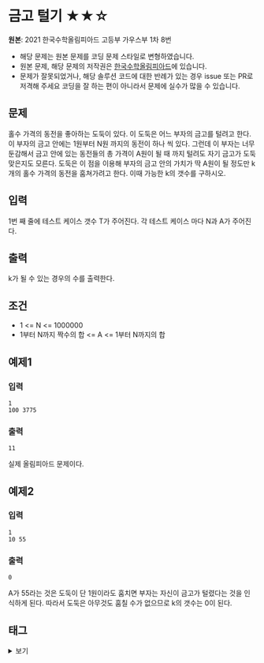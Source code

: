 # 금고 털기 ★★☆

**원본**: 2021 한국수학올림피아드 고등부 가우스부 1차 8번

* 해당 문제는 원본 문제를 코딩 문제 스타일로 변형하였습니다.
* 원본 문제, 해당 문제의 저작권은 [한국수학올림피아드](https://www.kmo.or.kr/kmo/sub07.html)에 있습니다.
* 문제가 잘못되었거나, 해당 솔루션 코드에 대한 반례가 있는 경우 issue 또는 PR로 저격해 주세요 코딩을 잘 하는 편이 아니라서 문제에 실수가 많을 수 있습니다.

## 문제
홀수 가격의 동전을 좋아하는 도둑이 있다. 이 도둑은 어느 부자의 금고를 털려고 한다. 이 부자의 금고 안에는 1원부터 N원 까지의 동전이 하나 씩 있다. 그런데 이 부자는 너무 둔감해서 금고 안에 있는 동전들의 총 가격이 A원이 될 때 까지 털려도 자기 금고가 도둑 맞은지도 모른다. 도둑은 이 점을 이용해 부자의 금고 안의 가치가 딱 A원이 될 정도만 k개의 홀수 가격의 동전을 훔쳐가려고 한다. 이때 가능한 k의 갯수를 구하시오.

## 입력
1번 째 줄에 테스트 케이스 갯수 T가 주어진다.
각 테스트 케이스 마다 N과 A가 주어진다.

## 출력
k가 될 수 있는 경우의 수를 출력한다.

## 조건
* 1 <= N <= 1000000
* 1부터 N까지 짝수의 합 <= A <= 1부터 N까지의 합

## 예제1
### 입력
```
1
100 3775
```
### 출력
```
11
```
실제 올림피아드 문제이다.

## 예제2
### 입력
```
1
10 55
```
### 출력
```
0
```
A가 55라는 것은 도둑이 단 1원이라도 훔치면 부자는 자신이 금고가 털렸다는 것을 인식하게 된다. 따라서 도둑은 아무것도 훔칠 수가 없으므로 k의 갯수는 0이 된다.

## 태그
<details>
<summary>보기</summary>
<ul>
    <li>누적합</li>
    <li>정수론</li>
    <li>브루트포스</li>
</ul>
</details>